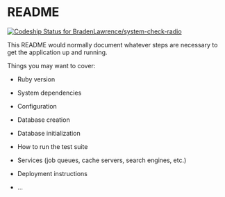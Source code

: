 # README

[![Codeship Status for BradenLawrence/system-check-radio](https://app.codeship.com/projects/f88a2960-2e53-0138-a6de-068da70eff24/status?branch=master)](https://app.codeship.com/projects/384825)

This README would normally document whatever steps are necessary to get the
application up and running.

Things you may want to cover:

* Ruby version

* System dependencies

* Configuration

* Database creation

* Database initialization

* How to run the test suite

* Services (job queues, cache servers, search engines, etc.)

* Deployment instructions

* ...
